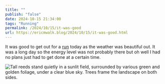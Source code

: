 ```yaml
---
title: ""
publish: "false"
date: 2024-10-15 21:34:00
tags: "Running"
permalink: /2024/10/15/it-was-good
url: https://ericmwalk.blog/2024/10/15/it-was-good.html
---
```


It was good to get out for a [run](https://strava.com/activities/12666328399) today as the weather was beautiful out. It was a long day so the energy level was not probably there but oh well I had no plans just had to get done at a certain time.

![Tall reeds stand quietly in a sunlit field, surrounded by various green and golden foliage, under a clear blue sky. Trees frame the landscape on both sides.](https://ericmwalk.blog/uploads/2024/img-0433-edited.jpeg)